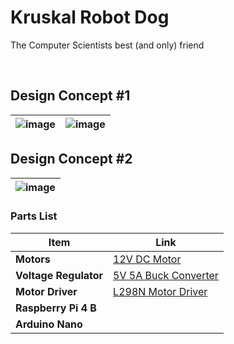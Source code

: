# Kruskal Robot Dog
The Computer Scientists best (and only) friend

</br>

## Design Concept #1
| ![image](https://github.com/user-attachments/assets/97755708-bfa8-4f49-81db-8db73ac2dd9a) | ![image](https://github.com/user-attachments/assets/15b5b490-586f-4a60-9104-33b5c6a117d9) |
|------------------------|------------------------|

## Design Concept #2
| ![image](https://github.com/user-attachments/assets/550af2ab-960b-4a3e-9480-5410c6e8bce4) |
|------------------------|


### Parts List

| Item               | Link                                                                                  |
|--------------------|---------------------------------------------------------------------------------------|
| **Motors**         | [12V DC Motor](https://www.amazon.co.uk/gp/product/B07Y21Z2WL)                             |
| **Voltage Regulator** | [5V 5A Buck Converter](https://www.amazon.co.uk/gp/product/B09B829DL9) |
| **Motor Driver**   | [L298N Motor Driver](https://www.amazon.co.uk/gp/product/B09T973C76) |
| **Raspberry Pi 4 B** |                                                                                 |
| **Arduino Nano**   |                                                                                       |
